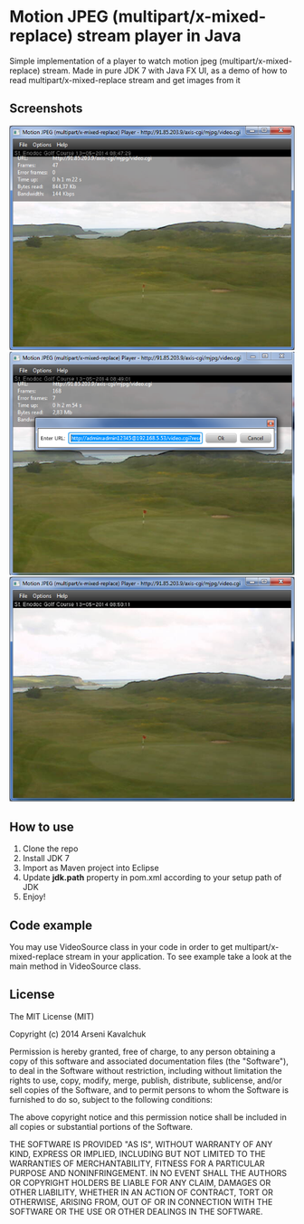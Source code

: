 Motion JPEG (multipart/x-mixed-replace) stream player in Java
=====================================

Simple implementation of a player to watch motion jpeg (multipart/x-mixed-replace) stream.
Made in pure JDK 7 with Java FX UI, as a demo of how to read multipart/x-mixed-replace stream and get images from it

Screenshots
-----------

![Alt text](/screen1.png?raw=true "Motion JPEG (multipart/x-mixed-replace) stream player in Java")
![Alt text](/screen2.png?raw=true "Motion JPEG (multipart/x-mixed-replace) stream player in Java")
![Alt text](/screen3.png?raw=true "Motion JPEG (multipart/x-mixed-replace) stream player in Java")

How to use
----------

1. Clone the repo
2. Install JDK 7
3. Import as Maven project into Eclipse
4. Update **jdk.path** property in pom.xml according to your setup path of JDK
5. Enjoy!

Code example
------------

You may use VideoSource class in your code in order to get multipart/x-mixed-replace stream in your application. To see example take a look at the main method in VideoSource class.


License
-------

The MIT License (MIT)

Copyright (c) 2014 Arseni Kavalchuk

Permission is hereby granted, free of charge, to any person obtaining a copy
of this software and associated documentation files (the "Software"), to deal
in the Software without restriction, including without limitation the rights
to use, copy, modify, merge, publish, distribute, sublicense, and/or sell
copies of the Software, and to permit persons to whom the Software is
furnished to do so, subject to the following conditions:

The above copyright notice and this permission notice shall be included in
all copies or substantial portions of the Software.

THE SOFTWARE IS PROVIDED "AS IS", WITHOUT WARRANTY OF ANY KIND, EXPRESS OR
IMPLIED, INCLUDING BUT NOT LIMITED TO THE WARRANTIES OF MERCHANTABILITY,
FITNESS FOR A PARTICULAR PURPOSE AND NONINFRINGEMENT. IN NO EVENT SHALL THE
AUTHORS OR COPYRIGHT HOLDERS BE LIABLE FOR ANY CLAIM, DAMAGES OR OTHER
LIABILITY, WHETHER IN AN ACTION OF CONTRACT, TORT OR OTHERWISE, ARISING FROM,
OUT OF OR IN CONNECTION WITH THE SOFTWARE OR THE USE OR OTHER DEALINGS IN
THE SOFTWARE.